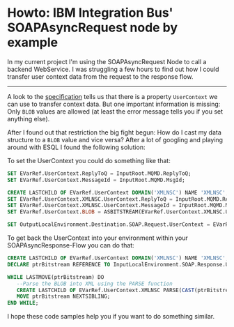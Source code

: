 # Howto: IBM Integration Bus' SOAPAsyncRequest node by example

In my current project I'm using the SOAPAsyncRequest Node to call a backend WebService. I was struggling a few hours to find out how I could transfer user context data from the request to the response flow.

---

A look to the [specification](http://www-01.ibm.com/support/knowledgecenter/SSMKHH_9.0.0/com.ibm.etools.mft.doc/ac56202_.htm) tells us that there is a property `UserContext` we can use to transfer context data. But one important information is missing: Only `BLOB` values are allowed (at least the error message tells you if you set anything else).

After I found out that restriction the big fight begun: How do I cast my data structure to a `BLOB` value and vice versa? After a lot of googling and playing around with ESQL I found the following solution:

To set the UserContext you could do something like that:

```sql
SET EVarRef.UserContext.ReplyToQ = InputRoot.MQMD.ReplyToQ;
SET EVarRef.UserContext.MessageId = InputRoot.MQMD.MsgId;

CREATE LASTCHILD OF EVarRef.UserContext DOMAIN('XMLNSC') NAME 'XMLNSC';
SET EVarRef.UserContext.XMLNSC.UserContext.ReplyToQ = InputRoot.MQMD.ReplyToQ;
SET EVarRef.UserContext.XMLNSC.UserContext.MessageId = InputRoot.MQMD.MsgId;
SET EVarRef.UserContext.BLOB = ASBITSTREAM(EVarRef.UserContext.XMLNSC.UserContext OPTIONS FolderBitStream);

SET OutputLocalEnvironment.Destination.SOAP.Request.UserContext = EVarRef.UserContext.BLOB;
```

To get back the UserContext into your environment within your SOAPAsyncResponse-Flow you can do that:

```sql
CREATE LASTCHILD OF EVarRef.UserContext DOMAIN('XMLNSC') NAME 'XMLNSC';
DECLARE ptrBitstream REFERENCE TO InputLocalEnvironment.SOAP.Response.UserContext;

WHILE LASTMOVE(ptrBitstream) DO
   --Parse the BLOB into XML using the PARSE function
   CREATE LASTCHILD OF EVarRef.UserContext.XMLNSC PARSE(CAST(ptrBitstream AS BLOB) OPTIONS FolderBitStream CCSID 1208 FORMAT 'XMLNSC');
   MOVE ptrBitstream NEXTSIBLING;
END WHILE;
```

I hope these code samples help you if you want to do something similar.
